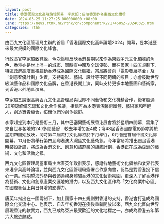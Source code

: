 ```yaml
---
layout: post
title: 香港國際文化高峰論壇開幕　李家超：反映香港作為東西文化橋樑
date: 2024-03-25 11:27:25.000000000 +08:00
link: https://news.rthk.hk/rthk/ch/component/k2/1746092-20240325.htm
categories: rthk
---
```


由西九文化區管理局主辦的首屆「香港國際文化高峰論壇2024」開幕，是本港歷來最大規模的國際文化峰會。

行政長官李家超致辭說，今次論壇反映香港長期以來作為東西多元文化橋樑的角色，香港亦是世上唯一的城市，同時有中國及全球優勢，而在國家十四五規劃下，特區政府高度重視推動香港成為國際文化樞紐，當局將會向「電影發展基金」及「創意智優計劃」注資，支持電影、藝術、設計等不同範疇的項目；亦會鼓勵世界級演藝作品和國際文化品牌，在香港長期上演，同時支持更多本地藝團和藝術家，到香港以外地區演出。

李家超又說很高興西九文化區管理局與世界不同藝術和文化機構合作，簽署超過20項諒解備忘錄和文化合作協議，相信可為本港表演藝術團體、藝術家和年輕人，創造寶貴機會，拓闊他們的創作視野。

李家超提到本月是藝術三月，其中巴塞爾藝術展香港展會將於星期四開幕，雲集了來自世界各地的240多間藝廊，較去年增加近4成；第48屆香港國際電影節亦將於星期四開始放映，同時第二屆流行文化節將於下月舉行，6月會是首屆中國文化節開幕，10月份將舉行第四屆粵港澳大灣區文化藝術節。今年當局將推出首屆香港時裝設計周，將成為香港文化、創意和旅遊業的旗艦計劃，香港正在成為亞洲的藝術、文化和活動之都。

西九文化區管理局董事局主席唐英年致辭表示，感謝各地藝術文化領袖和業界代表來港參與高峰論壇，並與西九文化區管理局簽署合作意向書，認為是對香港投下信心一票。他期望海外參與者透過親身體驗香港的文化藝術氛圍，更深入了解香港作為藝術、文化和創意產業交匯地的潛力，以及西九文化區作為「文化商業中心區」在國際舞台上與日俱增的影響力。

唐英年指出在一國兩制下，加上國家十四五規劃對香港的支持，香港會打造成為國際文化交流中心。他表示，自去年初香港在疫後重新開放以來，西九文化區向世界展現香港的軟實力，西九已成為亞洲最受歡迎的文化地標之一，亦成為香港去年第六大旅遊熱點。
